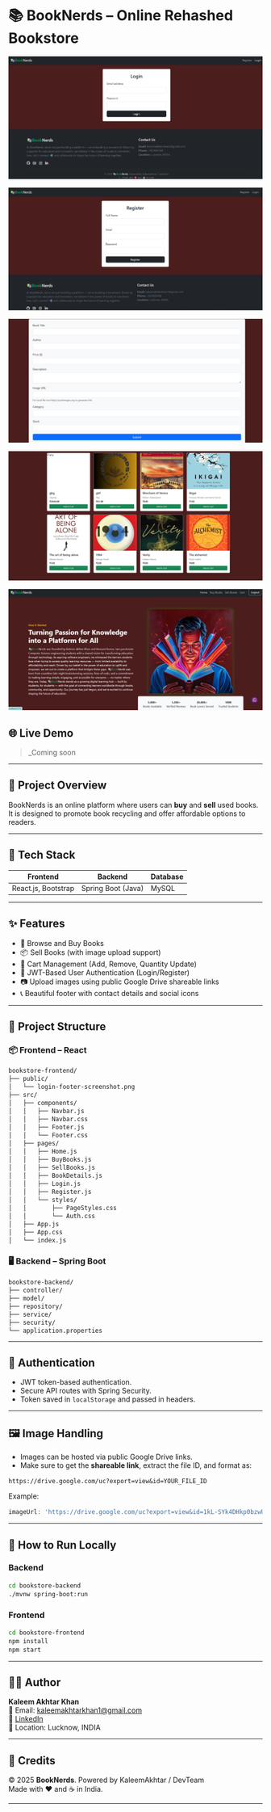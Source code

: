 # 📚 BookNerds – Online Rehashed Bookstore

![Login and footer UI Preview](./bookstore-frontend/public/login.png)

![Register UI Preview](./bookstore-frontend/public/register.png)

![Sell Book UI Preview](./bookstore-frontend/public/sellbook.png)

![Buy Book UI Preview](./bookstore-frontend/public/buybook.png)

![Home and Navbar UI Preview](./bookstore-frontend/public/home.png)

## 🌐 Live Demo
> _Coming soon

---

## 📌 Project Overview
BookNerds is an online platform where users can **buy** and **sell** used books. It is designed to promote book recycling and offer affordable options to readers.

---

## 🧩 Tech Stack

| Frontend | Backend | Database |
|----------|---------|----------|
| React.js, Bootstrap | Spring Boot (Java) | MySQL |

---

## ✨ Features
- 🛒 Browse and Buy Books
- 📦 Sell Books (with image upload support)
- 🧾 Cart Management (Add, Remove, Quantity Update)
- 🔐 JWT-Based User Authentication (Login/Register)
- 📷 Upload images using public Google Drive shareable links
- 📞 Beautiful footer with contact details and social icons

---

## 📁 Project Structure

### 📦 Frontend – React
```
bookstore-frontend/
├── public/
│   └── login-footer-screenshot.png
├── src/
│   ├── components/
│   │   ├── Navbar.js
│   │   ├── Navbar.css
│   │   ├── Footer.js
│   │   └── Footer.css
│   ├── pages/
│   │   ├── Home.js
│   │   ├── BuyBooks.js
│   │   ├── SellBooks.js
│   │   ├── BookDetails.js
│   │   ├── Login.js
│   │   ├── Register.js
│   │   └── styles/
│   │       ├── PageStyles.css
│   │       └── Auth.css
│   ├── App.js
│   ├── App.css
│   └── index.js
```

### 🖥️ Backend – Spring Boot
```
bookstore-backend/
├── controller/
├── model/
├── repository/
├── service/
├── security/
└── application.properties
```

---

## 🔐 Authentication
- JWT token-based authentication.
- Secure API routes with Spring Security.
- Token saved in `localStorage` and passed in headers.

---

## 🖼️ Image Handling
- Images can be hosted via public Google Drive links.
- Make sure to get the **shareable link**, extract the file ID, and format as:

```
https://drive.google.com/uc?export=view&id=YOUR_FILE_ID
```

Example:
```js
imageUrl: 'https://drive.google.com/uc?export=view&id=1kL-SYk4DHkp0bzwUEhJGz0wKCtBqJlqa'
```

---

## 🧪 How to Run Locally
### Backend
```bash
cd bookstore-backend
./mvnw spring-boot:run
```
### Frontend
```bash
cd bookstore-frontend
npm install
npm start
```

---

## 🧑‍💻 Author
**Kaleem Akhtar Khan**  
📧 Email: kaleemakhtarkhan1@gmail.com  
🔗 [LinkedIn](https://www.linkedin.com/in/kaleem-akhtar-khan-3075092b6/)  
📍 Location: Lucknow, INDIA  

---

## 🫶 Credits
© 2025 **BookNerds**. Powered by KaleemAkhtar / DevTeam  
Made with ❤️ and ☕ in India.

---
